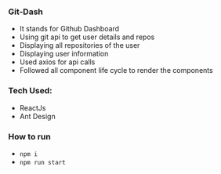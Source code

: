 ### Git-Dash
- It stands for Github Dashboard
- Using git api to get user details and repos
- Displaying all repositories of the user
- Displaying user information
- Used axios for api calls
- Followed all component life cycle to render the components

### Tech Used:
- ReactJs
- Ant Design


### How to run
- ```npm i```
- ```npm run start```